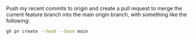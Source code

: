 Push my recent commits to origin and create a pull request to merge the current feature branch into the main origin branch, with something like the following:
```bash
gh pr create --head --base main
```
